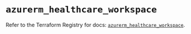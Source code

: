 # `azurerm_healthcare_workspace`

Refer to the Terraform Registry for docs: [`azurerm_healthcare_workspace`](https://registry.terraform.io/providers/hashicorp/azurerm/4.25.0/docs/resources/healthcare_workspace).
